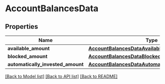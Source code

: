 # AccountBalancesData

## Properties
Name | Type | Description | Notes
------------ | ------------- | ------------- | -------------
**available_amount** | [**AccountBalancesDataAvailableAmount**](AccountBalancesDataAvailableAmount.md) |  | 
**blocked_amount** | [**AccountBalancesDataBlockedAmount**](AccountBalancesDataBlockedAmount.md) |  | 
**automatically_invested_amount** | [**AccountBalancesDataAutomaticallyInvestedAmount**](AccountBalancesDataAutomaticallyInvestedAmount.md) |  | 

[[Back to Model list]](../README.md#documentation-for-models) [[Back to API list]](../README.md#documentation-for-api-endpoints) [[Back to README]](../README.md)

